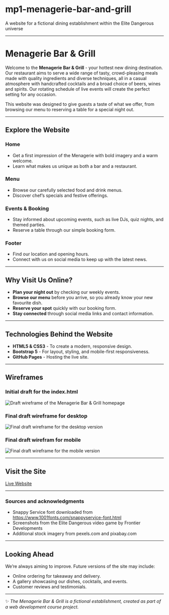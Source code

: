 # mp1-menagerie-bar-and-grill
A website for a fictional dining establishment within the Elite Dangerous universe

---

# Menagerie Bar & Grill

Welcome to the **Menagerie Bar & Grill** - your hottest new dining destination.
Our restaurant aims to serve a wide range of tasty, crowd-pleasing meals made with quality ingredients and diverse techniques, all in a casual atmosphere with handcrafted cocktails and a broad choice of beers, wines and spirits. Our rotating schedule of live events will create the perfect setting for any occasion.

This website was designed to give guests a taste of what we offer, from browsing our menu to reserving a table for a special night out.

---

## Explore the Website

### Home

* Get a first impression of the Menagerie with bold imagery and a warm welcome.
* Learn what makes us unique as both a bar and a restaurant.

### Menu

* Browse our carefully selected food and drink menus.
* Discover chef’s specials and festive offerings.

### Events & Booking

* Stay informed about upcoming events, such as live DJs, quiz nights, and themed parties.
* Reserve a table through our simple booking form.

### Footer

* Find our location and opening hours.
* Connect with us on social media to keep up with the latest news.

---

## Why Visit Us Online?

* **Plan your night out** by checking our weekly events.
* **Browse our menu** before you arrive, so you already know your new favourite dish.
* **Reserve your spot** quickly with our booking form.
* **Stay connected** through social media links and contact information.

---

## Technologies Behind the Website

* **HTML5 & CSS3** - To create a modern, responsive design.
* **Bootstrap 5** - For layout, styling, and mobile-first responsiveness.
* **GitHub Pages** - Hosting the live site.

---

## Wireframes

### Initial draft for the index.html

![Draft wireframe of the Menagerie Bar & Grill homepage](assets/images/wireframe-draft.png)

### Final draft wireframe for desktop
![Final draft wireframe for the desktop version](assets/images/wireframe-desktop-final-draft.png)

### Final draft wirefram for mobile
![Final draft wireframe for the mobile version](assets/images/wireframe-mobile-final-draft.png)

---

## Visit the Site

[Live Website](https://stevenwilliams604.github.io/menagerie-bar-grill/)

---

### Sources and acknowledgments

* Snappy Service font downloaded from https://www.1001fonts.com/snappyservice-font.html
* Screenshots from the Elite Dangerous video game by Frontier Developments
* Additional stock imagery from pexels.com and pixabay.com

---

## Looking Ahead

We’re always aiming to improve. Future versions of the site may include:

* Online ordering for takeaway and delivery.
* A gallery showcasing our dishes, cocktails, and events.
* Customer reviews and testimonials.

---

✨ *The Menagerie Bar & Grill is a fictional establishment, created as part of a web development course project.*
